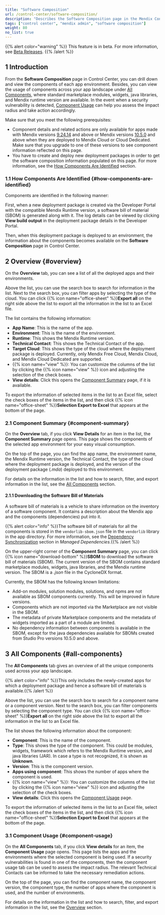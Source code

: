 ```yaml
---
title: "Software Composition"
url: /control-center/software-composition/
description: "Describes the Software Composition page in the Mendix Control Center."
tags: ["control center", "mendix admin", "software composition"]
weight: 80
no_list: true
---
```


{{% alert color="warning" %}}
This feature is in beta. For more information, see [Beta Releases](/releasenotes/beta-features/). 
{{% /alert %}}

## 1 Introduction

From the **Software Composition** page in Control Center, you can drill down and view the components of each app environment. Besides, you can view the usage of components across your app landscape under [All Components](#all-components), where standard marketplace modules, widgets, java libraries, and Mendix runtime version are available. In the event when a security vulnerability is detected, [Component Usage](#component-usage) can help you assess the impact radius and take action accordingly.

Make sure that you meet the following prerequisites:

* Component details and related actions are only available for apps made with Mendix versions [9.24.14](/releasenotes/studio-pro/9.24/#92414) and above or Mendix versions [10.5.0](/releasenotes/studio-pro/10.5/#1050) and above when they are deployed to Mendix Cloud or Cloud Dedicated. Make sure that you upgrade to one of these versions to see component information reflected on this page.
* You have to create and deploy new deployment packages in order to get the software composition information populated on this page. For more information, see the [How Components Are Identified](#how-components-are-identified) section.

### 1.1 How Components Are Identified {#how-components-are-identified}

Components are identified in the following manner:

First, when a new deployment package is created via the Developer Portal with the compatible Mendix Runtime version, a software bill of material (SBOM) is generated along with it. The log details can be viewed by clicking **View build output** in the deployment package details in the Developer Portal.

Then, when this deployment package is deployed to an environment, the information about the components becomes available on the **Software Composition** page in Control Center.

## 2 Overview {#overview}

On the **Overview** tab, you can see a list of all the deployed apps and their environments.

Above the list, you can use the search box to search for information in the list. Next to the search box, you can filter apps by selecting the type of the cloud. You can click {{% icon name="office-sheet" %}}**Export all** on the right side above the list to export all the information in the list to an Excel file.

The list contains the following information:

* **App Name**: This is the name of the app.
* **Environment**: This is the name of the environment.
* **Runtime**: This shows the Mendix Runtime version.
* **Technical Contact**: This shows the Technical Contact of the app.
* **Target Cloud**: This shows the type of the cloud where the deployment package is deployed. Currently, only Mendix Free Cloud, Mendix Cloud, and Mendix Cloud Dedicated are supported.
* {{% icon name="view" %}}: You can customize the columns of the list by clicking the {{% icon name="view" %}} icon and adjusting the selection of the check boxes.
* **View details**: Click this opens the [Component Summary](#component-summary) page, if it is available.

To export the information of selected items in the list to an Excel file, select the check boxes of the items in the list, and then click {{% icon name="office-sheet" %}}**Selection Export to Excel** that appears at the bottom of the page.

### 2.1 Component Summary {#component-summary}

On the **Overview** tab, if you click **View Details** for an item in the list, the **Component Summary** page opens. This page shows the components of the selected app environment for your easy visual consumption.

On the top of the page, you can find the app name, the environment name, the Mendix Runtime version, the Technical Contact, the type of the cloud where the deployment package is deployed, and the version of the deployment package (*.mda*) deployed to this environment.

For details on the information in the list and how to search, filter, and export information in the list, see the [All Components](#all-components) section.

#### 2.1.1 Downloading the Software Bill of Materials

A software bill of materials is a vehicle to share information on the inventory of a software component. It contains a description about the Mendix app and the components (dependencies) put into it. 

{{% alert color="info" %}}The software bill of materials for all the components is stored in the `vendorlib-sbom.json` file in the `vendorlib` library in the app directory. For more information, see the [Dependency Synchronization](/refguide/managed-dependencies/#dependency-synchronization) section in *Managed Dependencies*.{{% /alert %}}

On the upper-right corner of the **Component Summary** page, you can click {{% icon name="download-bottom" %}}**SBOM** to download the software bill of materials (SBOM).  The current version of the SBOM contains standard marketplace modules, widgets, java libraries, and the Mendix runtime version. The SBOM is a *.json* file in the CycloneDX format.

Currently, the SBOM has the following known limitations:

* Add-on modules, solution modules, solutions, and npms are not available as SBOM components currently. This will be improved in future versions.
* Components which are not imported via the Marketplace are not visible in the SBOM.
* The metadata of private Marketplace components and the metadata of widgets imported as a part of a module are limited.
* No dependency information between components is available in the SBOM, except for the java dependencies available for SBOMs created from Studio Pro versions 10.5.0 and above.

## 3 All Components {#all-components}

The **All Components** tab gives an overview of all the unique components used across your app landscape. 

{{% alert color="info" %}}This only includes the newly-created apps for which a deployment package and hence a software bill of materials is available.{{% /alert %}}

Above the list, you can use the search box to search for a component name or a component version. Next to the search box, you can filter components by selecting the component type. You can click {{% icon name="office-sheet" %}}**Export all** on the right side above the list to export all the information in the list to an Excel file.

The list shows the following information about the component:

* **Component**: This is the name of the component.
* **Type**: This shows the type of the component. This could be modules, widgets, framework which refers to the Mendix Runtime version, and java libraries (JAR). In case a type is not recognized, it is shown as **Unknown**.
* **Version**: This is the component version.
* **Apps using component**: This shows the number of apps where the component is used.
* {{% icon name="view" %}}: You can customize the columns of the list by clicking the {{% icon name="view" %}} icon and adjusting the selection of the check boxes.
* **View details**: Click this opens the [Component Usage](#component-usage) page.

To export the information of selected items in the list to an Excel file, select the check boxes of the items in the list, and then click {{% icon name="office-sheet" %}}**Selection Export to Excel** that appears at the bottom of the page.

### 3.1 Component Usage {#component-usage}

On the **All Components** tab, if you click **View details** for an item, the **Component Usage** page opens. This page lists the apps and the environments where the selected component is being used. If a security vulnerabilities is found in one of the components, then the component usage tab can be used to assess the impact radius. The relevant Technical Contacts can be informed to take the necessary remediation actions.

On the top of the page, you can find the component name, the component version, the component type, the number of apps where the component is used, and the number of environments.

For details on the information in the list and how to search, filter, and export information in the list, see the [Overview](#overview) section.